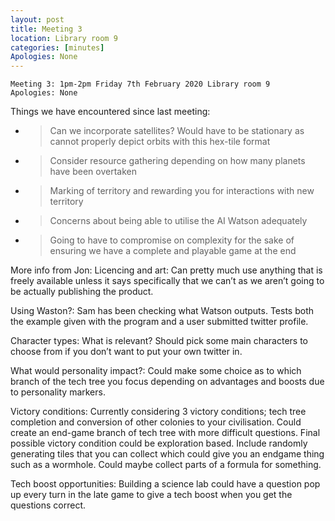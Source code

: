 ```yaml
---
layout: post
title: Meeting 3
location: Library room 9
categories: [minutes]
Apologies: None
---
```

```
Meeting 3: 1pm-2pm Friday 7th February 2020 Library room 9
Apologies: None
```

<span class="underline">Things we have encountered since last
meeting:</span>

  - > Can we incorporate satellites? Would have to be stationary as
    > cannot properly depict orbits with this hex-tile format

  - > Consider resource gathering depending on how many planets have
    > been overtaken

  - > Marking of territory and rewarding you for interactions with new
    > territory

  - > Concerns about being able to utilise the AI Watson adequately

  - > Going to have to compromise on complexity for the sake of ensuring
    > we have a complete and playable game at the end

<span class="underline">More info from Jon:</span> Licencing and art:
Can pretty much use anything that is freely available unless it says
specifically that we can’t as we aren’t going to be actually publishing
the product.

<span class="underline">Using Waston?:</span> Sam has been checking what
Watson outputs. Tests both the example given with the program and a user
submitted twitter profile.

Character types: What is relevant? Should pick some main characters to
choose from if you don’t want to put your own twitter in.

<span class="underline">What would personality impact?:</span> Could
make some choice as to which branch of the tech tree you focus depending
on advantages and boosts due to personality markers.

<span class="underline">Victory conditions:</span> Currently considering
3 victory conditions; tech tree completion and conversion of other
colonies to your civilisation. Could create an end-game branch of tech
tree with more difficult questions. Final possible victory condition
could be exploration based. Include randomly generating tiles that you
can collect which could give you an endgame thing such as a wormhole.
Could maybe collect parts of a formula for something.

<span class="underline">Tech boost opportunities:</span> Building a
science lab could have a question pop up every turn in the late game to
give a tech boost when you get the questions correct.

